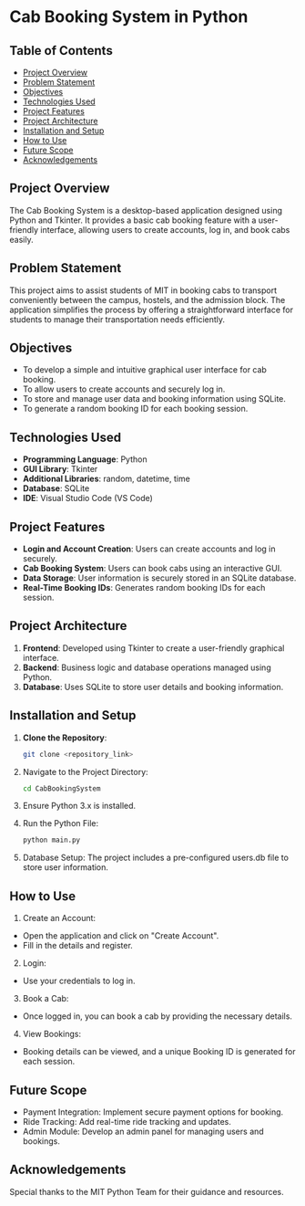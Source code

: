 # Cab Booking System in Python

## Table of Contents
- [Project Overview](#Project-Overview)
- [Problem Statement](#Problem-Statement)
- [Objectives](#Objectives)
- [Technologies Used](#Technologies-Used)
- [Project Features](#Project-Features)
- [Project Architecture](#Project-Architecture)
- [Installation and Setup](#Installation-and-Setup)
- [How to Use](#How-to-Use)
- [Future Scope](#Future-Scope)
- [Acknowledgements](#Acknowledgements)

## Project Overview
The Cab Booking System is a desktop-based application designed using Python and Tkinter. It provides a basic cab booking feature with a user-friendly interface, allowing users to create accounts, log in, and book cabs easily.

## Problem Statement
This project aims to assist students of MIT in booking cabs to transport conveniently between the campus, hostels, and the admission block. The application simplifies the process by offering a straightforward interface for students to manage their transportation needs efficiently.

## Objectives
- To develop a simple and intuitive graphical user interface for cab booking.
- To allow users to create accounts and securely log in.
- To store and manage user data and booking information using SQLite.
- To generate a random booking ID for each booking session.

## Technologies Used
- **Programming Language**: Python
- **GUI Library**: Tkinter
- **Additional Libraries**: random, datetime, time
- **Database**: SQLite
- **IDE**: Visual Studio Code (VS Code)

## Project Features
- **Login and Account Creation**: Users can create accounts and log in securely.
- **Cab Booking System**: Users can book cabs using an interactive GUI.
- **Data Storage**: User information is securely stored in an SQLite database.
- **Real-Time Booking IDs**: Generates random booking IDs for each session.

## Project Architecture
1. **Frontend**: Developed using Tkinter to create a user-friendly graphical interface.
2. **Backend**: Business logic and database operations managed using Python.
3. **Database**: Uses SQLite to store user details and booking information.

## Installation and Setup
1. **Clone the Repository**:
   ```bash
   git clone <repository_link>
   ```
2. Navigate to the Project Directory:
   ```bash
   cd CabBookingSystem
   ```

3. Ensure Python 3.x is installed.
 
4. Run the Python File:
   ```bash
   python main.py
   ```

5. Database Setup: The project includes a pre-configured users.db file to store user information.

## How to Use
1. Create an Account:
- Open the application and click on "Create Account".
- Fill in the details and register.
2. Login:
- Use your credentials to log in.
3. Book a Cab:
- Once logged in, you can book a cab by providing the necessary details.
4. View Bookings:
- Booking details can be viewed, and a unique Booking ID is generated for each session.

## Future Scope
- Payment Integration: Implement secure payment options for booking.
- Ride Tracking: Add real-time ride tracking and updates.
- Admin Module: Develop an admin panel for managing users and bookings.

## Acknowledgements
Special thanks to the MIT Python Team for their guidance and resources.
